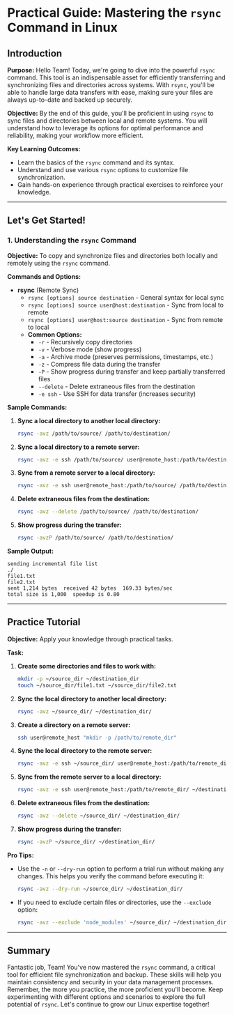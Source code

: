 # Practical Guide: Mastering the `rsync` Command in Linux

## Introduction

**Purpose:**
Hello Team! Today, we're going to dive into the powerful `rsync` command. This tool is an indispensable asset for efficiently transferring and synchronizing files and directories across systems. With `rsync`, you'll be able to handle large data transfers with ease, making sure your files are always up-to-date and backed up securely.

**Objective:**
By the end of this guide, you'll be proficient in using `rsync` to sync files and directories between local and remote systems. You will understand how to leverage its options for optimal performance and reliability, making your workflow more efficient.

**Key Learning Outcomes:**

- Learn the basics of the `rsync` command and its syntax.
- Understand and use various `rsync` options to customize file synchronization.
- Gain hands-on experience through practical exercises to reinforce your knowledge.

---

## Let's Get Started!

### 1. Understanding the `rsync` Command

**Objective:**
To copy and synchronize files and directories both locally and remotely using the `rsync` command.

**Commands and Options:**

- **rsync** (Remote Sync)
  - `rsync [options] source destination` - General syntax for local sync
  - `rsync [options] source user@host:destination` - Sync from local to remote
  - `rsync [options] user@host:source destination` - Sync from remote to local
  - **Common Options:**
    - `-r` - Recursively copy directories
    - `-v` - Verbose mode (show progress)
    - `-a` - Archive mode (preserves permissions, timestamps, etc.)
    - `-z` - Compress file data during the transfer
    - `-P` - Show progress during transfer and keep partially transferred files
    - `--delete` - Delete extraneous files from the destination
    - `-e ssh` - Use SSH for data transfer (increases security)

**Sample Commands:**

1. **Sync a local directory to another local directory:**

   ```bash
   rsync -avz /path/to/source/ /path/to/destination/
   ```

2. **Sync a local directory to a remote server:**

   ```bash
   rsync -avz -e ssh /path/to/source/ user@remote_host:/path/to/destination/
   ```

3. **Sync from a remote server to a local directory:**

   ```bash
   rsync -avz -e ssh user@remote_host:/path/to/source/ /path/to/destination/
   ```

4. **Delete extraneous files from the destination:**

   ```bash
   rsync -avz --delete /path/to/source/ /path/to/destination/
   ```

5. **Show progress during the transfer:**

   ```bash
   rsync -avzP /path/to/source/ /path/to/destination/
   ```

**Sample Output:**

```plaintext
sending incremental file list
./
file1.txt
file2.txt
sent 1,214 bytes  received 42 bytes  169.33 bytes/sec
total size is 1,000  speedup is 0.80
```

---

## Practice Tutorial

**Objective:**
Apply your knowledge through practical tasks.

**Task:**

1. **Create some directories and files to work with:**

   ```bash
   mkdir -p ~/source_dir ~/destination_dir
   touch ~/source_dir/file1.txt ~/source_dir/file2.txt
   ```

2. **Sync the local directory to another local directory:**

   ```bash
   rsync -avz ~/source_dir/ ~/destination_dir/
   ```

3. **Create a directory on a remote server:**

   ```bash
   ssh user@remote_host "mkdir -p /path/to/remote_dir"
   ```

4. **Sync the local directory to the remote server:**

   ```bash
   rsync -avz -e ssh ~/source_dir/ user@remote_host:/path/to/remote_dir/
   ```

5. **Sync from the remote server to a local directory:**

   ```bash
   rsync -avz -e ssh user@remote_host:/path/to/remote_dir/ ~/destination_dir/
   ```

6. **Delete extraneous files from the destination:**

   ```bash
   rsync -avz --delete ~/source_dir/ ~/destination_dir/
   ```

7. **Show progress during the transfer:**

   ```bash
   rsync -avzP ~/source_dir/ ~/destination_dir/
   ```

**Pro Tips:**

- Use the `-n` or `--dry-run` option to perform a trial run without making any changes. This helps you verify the command before executing it:

  ```bash
  rsync -avz --dry-run ~/source_dir/ ~/destination_dir/
  ```

- If you need to exclude certain files or directories, use the `--exclude` option:

  ```bash
  rsync -avz --exclude 'node_modules' ~/source_dir/ ~/destination_dir/
  ```

---

## Summary

Fantastic job, Team! You've now mastered the `rsync` command, a critical tool for efficient file synchronization and backup. These skills will help you maintain consistency and security in your data management processes. Remember, the more you practice, the more proficient you'll become. Keep experimenting with different options and scenarios to explore the full potential of `rsync`. Let's continue to grow our Linux expertise together!
